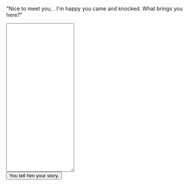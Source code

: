 "Nice to meet you, <span id="name"></span>. I'm happy you came and knocked. What brings you here?"

<form target="/about-you-thanks">
    <div class="centered" style="max-width: 600px; width: 100%">
        <textarea id="story" style="max-width: 100%; height: 400px;"></textarea>
        <br />
        <button type="submit">You tell him your story.</button>
    </div>
</form>

<script>
    const urlParams = new URLSearchParams(window.location.search);
    const name = urlParams.get('name'); const nameElement = document.getElementById("name"); nameElement.innerHTML = name;
</script>
